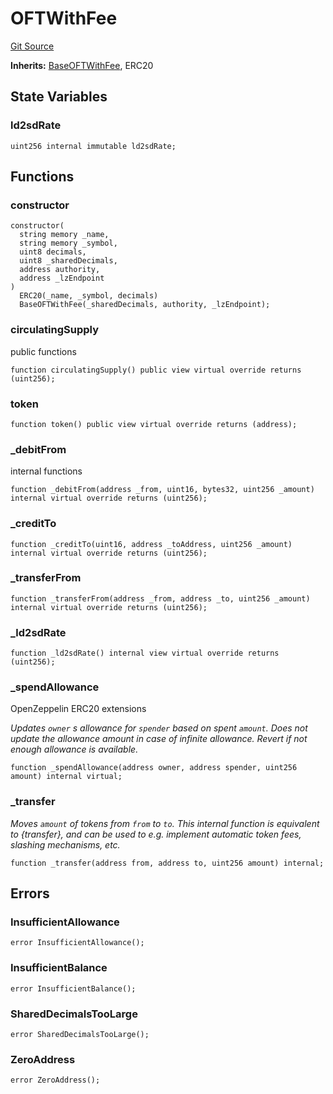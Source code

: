 # OFTWithFee
[Git Source](https://github.com/manifoldfinance/mevETH2/blob/216fe89b4b259aa768c698247b6facac9d08597e/src/layerZero/oft/OFTWithFee.sol)

**Inherits:**
[BaseOFTWithFee](/src/layerZero/oft/BaseOFTWithFee.sol/abstract.BaseOFTWithFee.md), ERC20


## State Variables
### ld2sdRate

```solidity
uint256 internal immutable ld2sdRate;
```


## Functions
### constructor


```solidity
constructor(
  string memory _name,
  string memory _symbol,
  uint8 decimals,
  uint8 _sharedDecimals,
  address authority,
  address _lzEndpoint
)
  ERC20(_name, _symbol, decimals)
  BaseOFTWithFee(_sharedDecimals, authority, _lzEndpoint);
```

### circulatingSupply

public functions


```solidity
function circulatingSupply() public view virtual override returns (uint256);
```

### token


```solidity
function token() public view virtual override returns (address);
```

### _debitFrom

internal functions


```solidity
function _debitFrom(address _from, uint16, bytes32, uint256 _amount) internal virtual override returns (uint256);
```

### _creditTo


```solidity
function _creditTo(uint16, address _toAddress, uint256 _amount) internal virtual override returns (uint256);
```

### _transferFrom


```solidity
function _transferFrom(address _from, address _to, uint256 _amount) internal virtual override returns (uint256);
```

### _ld2sdRate


```solidity
function _ld2sdRate() internal view virtual override returns (uint256);
```

### _spendAllowance

OpenZeppelin ERC20 extensions

*Updates `owner` s allowance for `spender` based on spent `amount`.
Does not update the allowance amount in case of infinite allowance.
Revert if not enough allowance is available.*


```solidity
function _spendAllowance(address owner, address spender, uint256 amount) internal virtual;
```

### _transfer

*Moves `amount` of tokens from `from` to `to`.
This internal function is equivalent to {transfer}, and can be used to
e.g. implement automatic token fees, slashing mechanisms, etc.*


```solidity
function _transfer(address from, address to, uint256 amount) internal;
```

## Errors
### InsufficientAllowance

```solidity
error InsufficientAllowance();
```

### InsufficientBalance

```solidity
error InsufficientBalance();
```

### SharedDecimalsTooLarge

```solidity
error SharedDecimalsTooLarge();
```

### ZeroAddress

```solidity
error ZeroAddress();
```

